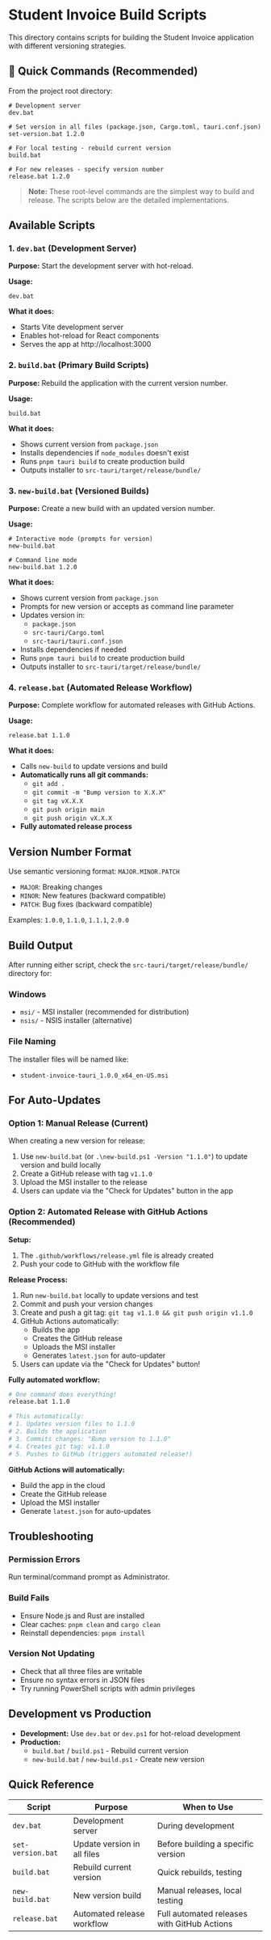 # Student Invoice Build Scripts

This directory contains scripts for building the Student Invoice application with different versioning strategies.

## 🚀 Quick Commands (Recommended)

From the project root directory:

```batch
# Development server
dev.bat

# Set version in all files (package.json, Cargo.toml, tauri.conf.json)
set-version.bat 1.2.0

# For local testing - rebuild current version
build.bat

# For new releases - specify version number
release.bat 1.2.0
```

> **Note:** These root-level commands are the simplest way to build and release. The scripts below are the detailed implementations.

## Available Scripts

### 1. `dev.bat` (Development Server)
**Purpose:** Start the development server with hot-reload.

**Usage:**
```batch
dev.bat
```

**What it does:**
- Starts Vite development server
- Enables hot-reload for React components
- Serves the app at http://localhost:3000

### 2. `build.bat` (Primary Build Scripts)
**Purpose:** Rebuild the application with the current version number.

**Usage:**
```batch
build.bat
```

**What it does:**
- Shows current version from `package.json`
- Installs dependencies if `node_modules` doesn't exist
- Runs `pnpm tauri build` to create production build
- Outputs installer to `src-tauri/target/release/bundle/`

### 3. `new-build.bat` (Versioned Builds)
**Purpose:** Create a new build with an updated version number.

**Usage:**
```batch
# Interactive mode (prompts for version)
new-build.bat

# Command line mode
new-build.bat 1.2.0
```

**What it does:**
- Shows current version from `package.json`
- Prompts for new version or accepts as command line parameter
- Updates version in:
  - `package.json`
  - `src-tauri/Cargo.toml`
  - `src-tauri/tauri.conf.json`
- Installs dependencies if needed
- Runs `pnpm tauri build` to create production build
- Outputs installer to `src-tauri/target/release/bundle/`

### 4. `release.bat` (Automated Release Workflow)
**Purpose:** Complete workflow for automated releases with GitHub Actions.

**Usage:**
```batch
release.bat 1.1.0
```

**What it does:**
- Calls `new-build` to update versions and build
- **Automatically runs all git commands:**
  - `git add .`
  - `git commit -m "Bump version to X.X.X"`
  - `git tag vX.X.X`
  - `git push origin main`
  - `git push origin vX.X.X`
- **Fully automated release process**

## Version Number Format

Use semantic versioning format: `MAJOR.MINOR.PATCH`
- `MAJOR`: Breaking changes
- `MINOR`: New features (backward compatible)
- `PATCH`: Bug fixes (backward compatible)

Examples: `1.0.0`, `1.1.0`, `1.1.1`, `2.0.0`

## Build Output

After running either script, check the `src-tauri/target/release/bundle/` directory for:

### Windows
- `msi/` - MSI installer (recommended for distribution)
- `nsis/` - NSIS installer (alternative)

### File Naming
The installer files will be named like:
- `student-invoice-tauri_1.0.0_x64_en-US.msi`

## For Auto-Updates

### Option 1: Manual Release (Current)
When creating a new version for release:

1. Use `new-build.bat` (or `.\new-build.ps1 -Version "1.1.0"`) to update version and build locally
2. Create a GitHub release with tag `v1.1.0`
3. Upload the MSI installer to the release
4. Users can update via the "Check for Updates" button in the app

### Option 2: Automated Release with GitHub Actions (Recommended)

**Setup:**
1. The `.github/workflows/release.yml` file is already created
2. Push your code to GitHub with the workflow file

**Release Process:**
1. Run `new-build.bat` locally to update versions and test
2. Commit and push your version changes
3. Create and push a git tag: `git tag v1.1.0 && git push origin v1.1.0`
4. GitHub Actions automatically:
   - Builds the app
   - Creates the GitHub release
   - Uploads the MSI installer
   - Generates `latest.json` for auto-updater
5. Users can update via the "Check for Updates" button!

**Fully automated workflow:**
```bash
# One command does everything!
release.bat 1.1.0

# This automatically:
# 1. Updates version files to 1.1.0
# 2. Builds the application
# 3. Commits changes: "Bump version to 1.1.0"
# 4. Creates git tag: v1.1.0
# 5. Pushes to GitHub (triggers automated release!)
```

**GitHub Actions will automatically:**
- Build the app in the cloud
- Create the GitHub release
- Upload the MSI installer
- Generate `latest.json` for auto-updates

## Troubleshooting

### Permission Errors
Run terminal/command prompt as Administrator.

### Build Fails
- Ensure Node.js and Rust are installed
- Clear caches: `pnpm clean` and `cargo clean`
- Reinstall dependencies: `pnpm install`

### Version Not Updating
- Check that all three files are writable
- Ensure no syntax errors in JSON files
- Try running PowerShell scripts with admin privileges

## Development vs Production

- **Development:** Use `dev.bat` or `dev.ps1` for hot-reload development
- **Production:**
  - `build.bat` / `build.ps1` - Rebuild current version
  - `new-build.bat` / `new-build.ps1` - Create new version

## Quick Reference

| Script | Purpose | When to Use |
|--------|---------|-------------|
| `dev.bat` | Development server | During development |
| `set-version.bat` | Update version in all files | Before building a specific version |
| `build.bat` | Rebuild current version | Quick rebuilds, testing |
| `new-build.bat` | New version build | Manual releases, local testing |
| `release.bat` | Automated release workflow | Full automated releases with GitHub Actions |
